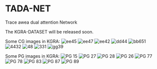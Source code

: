 # TADA-NET
Trace awea dual attention Network

The KGRA-DATASET will be released soon.

Some CG images in KGRA:
![ee45](https://user-images.githubusercontent.com/26302908/173549227-728f9631-f79d-49b3-a88e-5aa9f4221073.JPG)
![ee47](https://user-images.githubusercontent.com/26302908/173549251-0194a80b-2e42-4593-97c2-b4e28a037c31.JPG)
![ee42](https://user-images.githubusercontent.com/26302908/173549264-20abfdb2-0fea-45cc-8136-25a52ea62608.JPG)
![dd44](https://user-images.githubusercontent.com/26302908/173549277-d5f4f85d-c2dc-4cdb-8220-3b29966cae2d.JPG)
![bb651](https://user-images.githubusercontent.com/26302908/173549396-8bb95f4d-6d36-4c27-b4b2-10a1eef9edcc.JPG)
![4432](https://user-images.githubusercontent.com/26302908/173549455-fd576978-f574-4c89-b858-e0424cb170e5.jpeg)
![48](https://user-images.githubusercontent.com/26302908/173549745-9163cfaa-e434-4ef0-a3fa-14eb57ac2d3c.jpeg)
![331](https://user-images.githubusercontent.com/26302908/173549799-c2052327-74f5-4840-bd47-9081902c3a8f.jpeg)
![gg39](https://user-images.githubusercontent.com/26302908/173550000-1ffedcc2-72db-4774-903f-3181d1c6a003.JPG)


Some PG images in KGRA:
![PG 15](https://user-images.githubusercontent.com/26302908/173550360-217789dd-513e-4182-967f-8d365dc6957d.JPG)
![PG 27](https://user-images.githubusercontent.com/26302908/173550364-78b326a8-7c52-45a0-ad66-e0dc435d0c64.JPG)
![PG 28](https://user-images.githubusercontent.com/26302908/173550373-01d06946-42ad-44b1-a0de-631463dadcdf.JPG)
![PG 26](https://user-images.githubusercontent.com/26302908/173550376-9deb6e94-3aea-4665-b160-300260c86036.JPG)
![PG 77](https://user-images.githubusercontent.com/26302908/173550391-5219fbfb-124a-421c-a73a-52decf15e7d0.JPG)
![PG 78](https://user-images.githubusercontent.com/26302908/173550398-81303a0d-1cab-444b-b09c-522d0b3eb2ef.JPG)
![PG 83](https://user-images.githubusercontent.com/26302908/173550408-7ad8e24d-4b77-4689-a0dd-767d02e31faa.JPG)
![PG 87](https://user-images.githubusercontent.com/26302908/173550415-7c6f4ac0-6460-42aa-af08-63c72af79701.JPG)
![PG 89](https://user-images.githubusercontent.com/26302908/173550424-4f52b45e-ae39-4ac7-9040-a8aaa094a30a.JPG)
